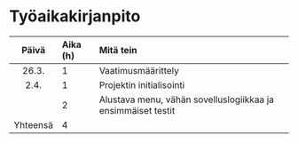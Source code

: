 # Työaikakirjanpito

| Päivä | Aika (h) | Mitä tein  |
| :----:|:-----| :-----|
| 26.3. | 1    | Vaatimusmäärittely |
| 2.4. | 1    | Projektin initialisointi |
| | 2    | Alustava menu, vähän sovelluslogiikkaa ja ensimmäiset testit  |
| Yhteensä   | 4   | | 